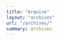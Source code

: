 ```yaml
---
title: "Arquivo"
layout: "archives"
url: "/archives/"
summary: archives
---
```


<!--Aqui é o INDEX da página de Arquivos.-->